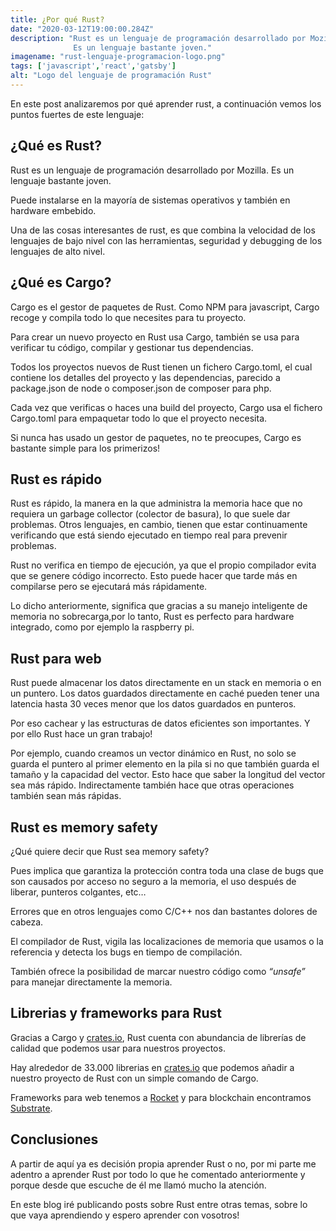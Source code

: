 ```yaml
---
title: ¿Por qué Rust?
date: "2020-03-12T19:00:00.284Z"
description: "Rust es un lenguaje de programación desarrollado por Mozilla.
              Es un lenguaje bastante joven."
imagename: "rust-lenguaje-programacion-logo.png"
tags: ['javascript','react','gatsby']
alt: "Logo del lenguaje de programación Rust"
---
```


          
En este post analizaremos por qué aprender rust, a continuación vemos los puntos fuertes de este lenguaje:

## ¿Qué es Rust?

Rust es un lenguaje de programación desarrollado por Mozilla. Es un lenguaje bastante joven.

Puede instalarse en la mayoría de sistemas operativos y también en hardware embebido.

Una de las cosas interesantes de rust, es que combina la velocidad de los lenguajes de bajo nivel con las herramientas, seguridad y debugging de los lenguajes de alto nivel.

## ¿Qué es Cargo?

Cargo es el gestor de paquetes de Rust. Como NPM para javascript, Cargo recoge y compila todo lo que necesites para tu proyecto.

Para crear un nuevo proyecto en Rust usa Cargo, también se usa para verificar tu código, compilar y gestionar tus dependencias.

Todos los proyectos nuevos de Rust tienen un fichero Cargo.toml, el cual contiene los detalles del proyecto y las dependencias, parecido a package.json de node o composer.json de composer para php.

Cada vez que verificas o haces una build del proyecto, Cargo usa el fichero Cargo.toml para empaquetar todo lo que el proyecto necesita.

Si nunca has usado un gestor de paquetes, no te preocupes, Cargo es bastante simple para los primerizos!

## Rust es rápido

Rust es rápido, la manera en la que administra la memoria hace que no requiera un garbage collector (colector de basura), lo que suele dar problemas. Otros lenguajes, en cambio, tienen que estar continuamente verificando que está siendo ejecutado en tiempo real para prevenir problemas.

Rust no verifica en tiempo de ejecución, ya que el propio compilador evita que se genere código incorrecto. Esto puede hacer que tarde más en compilarse pero se ejecutará más rápidamente.

Lo dicho anteriormente, significa que gracias a su manejo inteligente de memoria no sobrecarga,por lo tanto, Rust es perfecto para hardware integrado, como por ejemplo la raspberry pi.

## Rust para web

Rust puede almacenar los datos directamente en un stack en memoria o en un puntero. Los datos guardados directamente en caché pueden tener una latencia hasta 30 veces menor que los datos guardados en punteros.

Por eso cachear y las estructuras de datos eficientes son importantes. Y por ello Rust hace un gran trabajo!

Por ejemplo, cuando creamos un vector dinámico en Rust, no solo se guarda el puntero al primer elemento en la pila si no que también guarda el tamaño y la capacidad del vector. Esto hace que saber la longitud del vector sea más rápido. Indirectamente también hace que otras operaciones también sean más rápidas.

## Rust es memory safety

¿Qué quiere decir que Rust sea memory safety?

Pues implica que garantiza la protección contra toda una clase de bugs que son causados por acceso no seguro a la memoria, el uso después de liberar, punteros colgantes, etc…

Errores que en otros lenguajes como C/C++ nos dan bastantes dolores de cabeza.

El compilador de Rust, vigila las localizaciones de memoria que usamos o la referencia y detecta los bugs en tiempo de compilación.

También ofrece la posibilidad de marcar nuestro código como *“unsafe”* para manejar directamente la memoria.

## Librerias y frameworks para Rust

Gracias a Cargo y [crates.io](https://crates.io/), Rust cuenta con abundancia de librerías de calidad que podemos usar para nuestros proyectos.

Hay alrededor de 33.000 librerias en [crates.io](https://crates.io/) que podemos añadir a nuestro proyecto de Rust con un simple comando de Cargo.

Frameworks para web tenemos a [Rocket](https://rocket.rs/) y para blockchain encontramos [Substrate](https://www.parity.io/substrate).

## Conclusiones

A partir de aquí ya es decisión propia aprender Rust o no, por mi parte me adentro a aprender Rust por todo lo que he comentado anteriormente y porque desde que escuche de él me llamó mucho la atención.

En este blog iré publicando posts sobre Rust entre otras temas, sobre lo que vaya aprendiendo y espero aprender con vosotros!